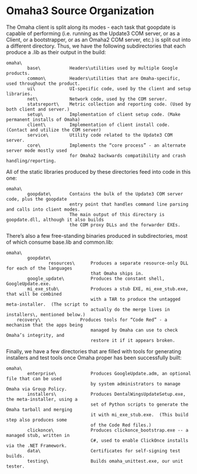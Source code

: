 # Omaha3 Source Organization #
The Omaha client is split along its modes - each task that goopdate is capable of performing (i.e. running as the Update3 COM server, or as a Client, or a bootstrapper, or as an Omaha2 COM server, etc.) is split out into a different directory.  Thus, we have the following subdirectories that each produce a .lib as their output in the build:
```
omaha\
        base\           Headers\utilities used by multiple Google products.
        common\         Headers\utilities that are Omaha-specific, used throughout the product.
        ui\             UI-specific code, used by the client and setup libraries.
        net\            Network code, used by the COM server.
        statsreport\    Metric collection and reporting code. (Used by both client and server.)
        setup\          Implementation of client setup code. (Make permanent installs of Omaha)
        client\         Implementation of client install code. (Contact and utilize the COM server)
        service\        Utility code related to the Update3 COM server.
        core\           Implements the “core process” - an alternate server mode mostly used
                        for Omaha2 backwards compatibility and crash handling/reporting.
```
All of the static libraries produced by these directories feed into code in this one:
```
omaha\
        goopdate\       Contains the bulk of the Update3 COM server code, plus the goopdate 
                        entry point that handles command line parsing and calls into client modes.
                        The main output of this directory is goopdate.dll, although it also builds
                        the COM proxy DLLs and the forwarder EXEs.
```
There’s also a few free-standing binaries produced in subdirectories, most of which consume base.lib and common.lib:
```
omaha\
        goopdate\
                resources\      Produces a separate resource-only DLL for each of the languages
                                that Omaha ships in.
        google_update\          Produces the constant shell, GoogleUpdate.exe.
        mi_exe_stub\            Produces a stub EXE, mi_exe_stub.exe, that will be combined
                                with a TAR to produce the untagged meta-installer.  (The script to
                                actually do the merge lives in installers\, mentioned below.)
	recovery\               Produces tools for “Code Red” - a mechanism that the apps being
                                managed by Omaha can use to check Omaha’s integrity, and
                                restore it if it appears broken.
```
Finally, we have a few directories that are filled with tools for generating installers and test tools once Omaha proper has been successfully built:
```
omaha\
        enterprise\             Produces GoogleUpdate.adm, an optional file that can be used 
                                by system administrators to manage Omaha via Group Policy.
        installers\             Produces DentalWingsUpdateSetup.exe, the meta-installer, using a
                                set of Python scripts to generate the Omaha tarball and merging
                                it with mi_exe_stub.exe.  (This build step also produces some
                                of the Code Red files.)
        clickonce\              Produces clickonce_bootstrap.exe -- a managed stub, written in
                                C#, used to enable ClickOnce installs via the .NET Framework.
        data\                   Certificates for self-signing test builds.
        testing\                Builds omaha_unittest.exe, our unit tester.
```